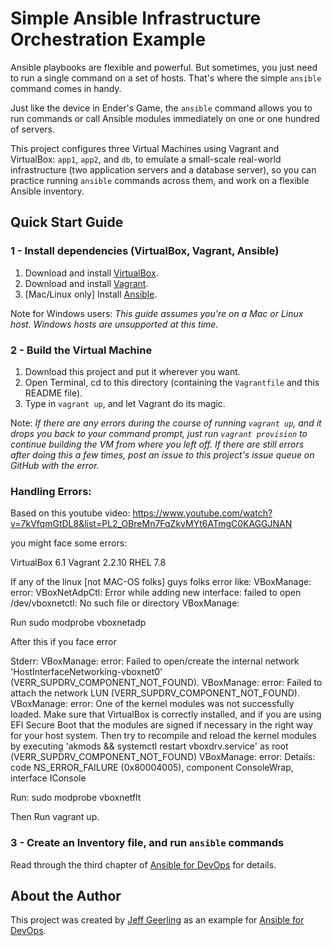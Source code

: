 # Simple Ansible Infrastructure Orchestration Example

Ansible playbooks are flexible and powerful. But sometimes, you just need to run a single command on a set of hosts. That's where the simple `ansible` command comes in handy.

Just like the device in Ender's Game, the `ansible` command allows you to run commands or call Ansible modules immediately on one or one hundred of servers.

This project configures three Virtual Machines using Vagrant and VirtualBox: `app1`, `app2`, and `db`, to emulate a small-scale real-world infrastructure (two application servers and a database server), so you can practice running `ansible` commands across them, and work on a flexible Ansible inventory.

## Quick Start Guide

### 1 - Install dependencies (VirtualBox, Vagrant, Ansible)

  1. Download and install [VirtualBox](https://www.virtualbox.org/wiki/Downloads).
  2. Download and install [Vagrant](http://www.vagrantup.com/downloads.html).
  3. [Mac/Linux only] Install [Ansible](http://docs.ansible.com/intro_installation.html).

Note for Windows users: *This guide assumes you're on a Mac or Linux host. Windows hosts are unsupported at this time.*

### 2 - Build the Virtual Machine

  1. Download this project and put it wherever you want.
  2. Open Terminal, cd to this directory (containing the `Vagrantfile` and this README file).
  3. Type in `vagrant up`, and let Vagrant do its magic.

Note: *If there are any errors during the course of running `vagrant up`, and it drops you back to your command prompt, just run `vagrant provision` to continue building the VM from where you left off. If there are still errors after doing this a few times, post an issue to this project's issue queue on GitHub with the error.*

### Handling Errors:


Based on this youtube video: https://www.youtube.com/watch?v=7kVfqmGtDL8&list=PL2_OBreMn7FqZkvMYt6ATmgC0KAGGJNAN

you might face some errors:

VirtualBox 6.1
Vagrant 2.2.10
RHEL 7.8

If any of the linux [not MAC-OS folks] guys folks error like:
VBoxManage: error: VBoxNetAdpCtl: Error while adding new interface: failed to open /dev/vboxnetctl: No such file or directory VBoxManage: 

Run sudo modprobe vboxnetadp

After this if you face error

Stderr: VBoxManage: error: Failed to open/create the internal network 'HostInterfaceNetworking-vboxnet0' (VERR_SUPDRV_COMPONENT_NOT_FOUND).
VBoxManage: error: Failed to attach the network LUN (VERR_SUPDRV_COMPONENT_NOT_FOUND).
VBoxManage: error: One of the kernel modules was not successfully loaded. Make sure that VirtualBox is correctly installed, and if you are using EFI Secure Boot that the modules are signed if necessary in the right way for your host system.  Then try to recompile and reload the kernel modules by executing 'akmods && systemctl restart vboxdrv.service' as root (VERR_SUPDRV_COMPONENT_NOT_FOUND)
VBoxManage: error: Details: code NS_ERROR_FAILURE (0x80004005), component ConsoleWrap, interface IConsole

Run:  sudo modprobe vboxnetflt


Then Run vagrant up.


### 3 - Create an Inventory file, and run `ansible` commands

Read through the third chapter of [Ansible for DevOps](https://www.ansiblefordevops.com/) for details.

## About the Author

This project was created by [Jeff Geerling](https://www.jeffgeerling.com/) as an example for [Ansible for DevOps](https://www.ansiblefordevops.com/).
